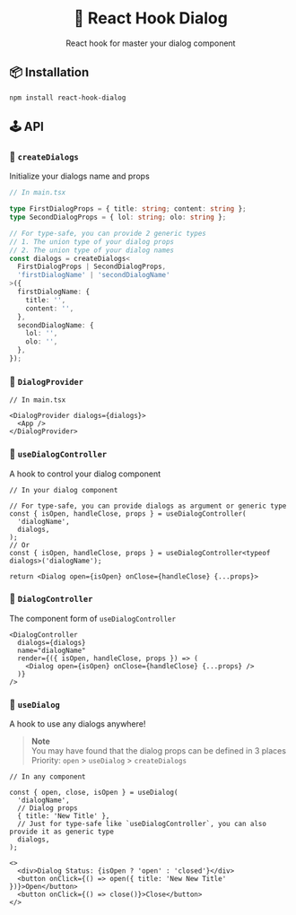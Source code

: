 <div align="center">
  <h1>💬 React Hook Dialog</h1>
  React hook for master your dialog component
</div>

## 📦 Installation

```bash
npm install react-hook-dialog
```

## 🕹 API

### 🔗 `createDialogs`

Initialize your dialogs name and props

```ts
// In main.tsx

type FirstDialogProps = { title: string; content: string };
type SecondDialogProps = { lol: string; olo: string };

// For type-safe, you can provide 2 generic types
// 1. The union type of your dialog props
// 2. The union type of your dialog names
const dialogs = createDialogs<
  FirstDialogProps | SecondDialogProps,
  'firstDialogName' | 'secondDialogName'
>({
  firstDialogName: {
    title: '',
    content: '',
  },
  secondDialogName: {
    lol: '',
    olo: '',
  },
});
```

### 🔗 `DialogProvider`

```tsx
// In main.tsx

<DialogProvider dialogs={dialogs}>
  <App />
</DialogProvider>
```

### 🔗 `useDialogController`

A hook to control your dialog component

```tsx
// In your dialog component

// For type-safe, you can provide dialogs as argument or generic type
const { isOpen, handleClose, props } = useDialogController(
  'dialogName',
  dialogs,
);
// Or
const { isOpen, handleClose, props } = useDialogController<typeof dialogs>('dialogName');

return <Dialog open={isOpen} onClose={handleClose} {...props}>
```

### 🔗 `DialogController`

The component form of `useDialogController`

```tsx
<DialogController
  dialogs={dialogs}
  name="dialogName"
  render={({ isOpen, handleClose, props }) => (
    <Dialog open={isOpen} onClose={handleClose} {...props} />
  )}
/>
```

### 🔗 `useDialog`

A hook to use any dialogs anywhere!

> **Note**  
> You may have found that the dialog props can be defined in 3 places  
> Priority: `open` > `useDialog` > `createDialogs`

```tsx
// In any component

const { open, close, isOpen } = useDialog(
  'dialogName',
  // Dialog props
  { title: 'New Title' },
  // Just for type-safe like `useDialogController`, you can also provide it as generic type
  dialogs,
);
```

```tsx
<>
  <div>Dialog Status: {isOpen ? 'open' : 'closed'}</div>
  <button onClick={() => open({ title: 'New New Title' })}>Open</button>
  <button onClick={() => close()}>Close</button>
</>
```
